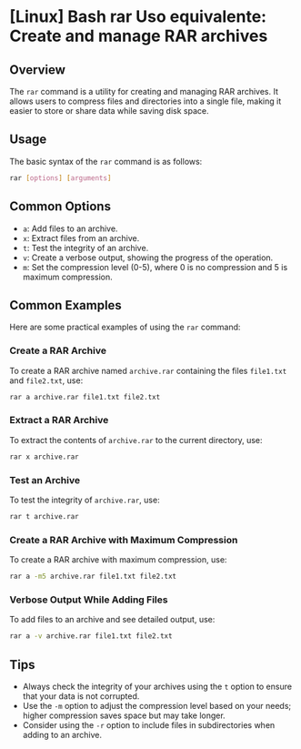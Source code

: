 # [Linux] Bash rar Uso equivalente: Create and manage RAR archives

## Overview
The `rar` command is a utility for creating and managing RAR archives. It allows users to compress files and directories into a single file, making it easier to store or share data while saving disk space.

## Usage
The basic syntax of the `rar` command is as follows:

```bash
rar [options] [arguments]
```

## Common Options
- `a`: Add files to an archive.
- `x`: Extract files from an archive.
- `t`: Test the integrity of an archive.
- `v`: Create a verbose output, showing the progress of the operation.
- `m`: Set the compression level (0-5), where 0 is no compression and 5 is maximum compression.

## Common Examples
Here are some practical examples of using the `rar` command:

### Create a RAR Archive
To create a RAR archive named `archive.rar` containing the files `file1.txt` and `file2.txt`, use:

```bash
rar a archive.rar file1.txt file2.txt
```

### Extract a RAR Archive
To extract the contents of `archive.rar` to the current directory, use:

```bash
rar x archive.rar
```

### Test an Archive
To test the integrity of `archive.rar`, use:

```bash
rar t archive.rar
```

### Create a RAR Archive with Maximum Compression
To create a RAR archive with maximum compression, use:

```bash
rar a -m5 archive.rar file1.txt file2.txt
```

### Verbose Output While Adding Files
To add files to an archive and see detailed output, use:

```bash
rar a -v archive.rar file1.txt file2.txt
```

## Tips
- Always check the integrity of your archives using the `t` option to ensure that your data is not corrupted.
- Use the `-m` option to adjust the compression level based on your needs; higher compression saves space but may take longer.
- Consider using the `-r` option to include files in subdirectories when adding to an archive.